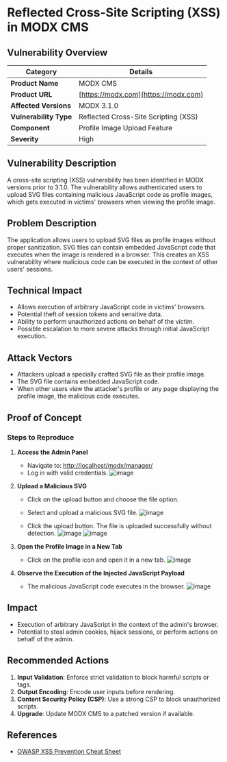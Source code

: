 # Reflected Cross-Site Scripting (XSS) in MODX CMS

## Vulnerability Overview

| **Category**         | **Details**                              |
|-----------------------|------------------------------------------|
| **Product Name**      | MODX CMS                                 |
| **Product URL**       | [https://modx.com](https://modx.com)     |
| **Affected Versions** | MODX 3.1.0                               |
| **Vulnerability Type**| Reflected Cross-Site Scripting (XSS)     |
| **Component**         | Profile Image Upload Feature             |
| **Severity**          | High                                     |

## Vulnerability Description

A cross-site scripting (XSS) vulnerability has been identified in MODX versions prior to 3.1.0. The vulnerability allows authenticated users to upload SVG files containing malicious JavaScript code as profile images, which gets executed in victims' browsers when viewing the profile image.

## Problem Description

The application allows users to upload SVG files as profile images without proper sanitization. SVG files can contain embedded JavaScript code that executes when the image is rendered in a browser. This creates an XSS vulnerability where malicious code can be executed in the context of other users' sessions.

## Technical Impact

- Allows execution of arbitrary JavaScript code in victims' browsers.
- Potential theft of session tokens and sensitive data.
- Ability to perform unauthorized actions on behalf of the victim.
- Possible escalation to more severe attacks through initial JavaScript execution.

## Attack Vectors

- Attackers upload a specially crafted SVG file as their profile image.
- The SVG file contains embedded JavaScript code.
- When other users view the attacker's profile or any page displaying the profile image, the malicious code executes.

## Proof of Concept

### Steps to Reproduce

1. **Access the Admin Panel**
   - Navigate to: [http://localhost/modx/manager/](http://localhost/modx/manager/)
   - Log in with valid credentials.
   ![image](https://github.com/user-attachments/assets/d433e893-934c-4d26-a89f-016c13b96cdf)

2. **Upload a Malicious SVG**
   - Click on the upload button and choose the file option.
   - Select and upload a malicious SVG file.
   ![image](https://github.com/user-attachments/assets/4866b07c-0162-4d2e-8b72-965bb546789b)

   - Click the upload button. The file is uploaded successfully without detection.
   ![image](https://github.com/user-attachments/assets/8ecb40db-9b30-422e-b4ab-cf7d3f3d59ad)
   ![image](https://github.com/user-attachments/assets/55b95fd2-a897-4cef-ac83-9a73edbf2167)

3. **Open the Profile Image in a New Tab**
   - Click on the profile icon and open it in a new tab.
   ![image](https://github.com/user-attachments/assets/339d8f3b-4804-443c-9fd2-476770c97af0)

4. **Observe the Execution of the Injected JavaScript Payload**
   - The malicious JavaScript code executes in the browser.
   ![image](https://github.com/user-attachments/assets/a16cee66-80ce-4ce1-a8cc-bd0fb1dc0d34)

## Impact

- Execution of arbitrary JavaScript in the context of the admin's browser.
- Potential to steal admin cookies, hijack sessions, or perform actions on behalf of the admin.

## Recommended Actions

1. **Input Validation**: Enforce strict validation to block harmful scripts or tags.
2. **Output Encoding**: Encode user inputs before rendering.
3. **Content Security Policy (CSP)**: Use a strong CSP to block unauthorized scripts.
4. **Upgrade**: Update MODX CMS to a patched version if available.

## References

- [OWASP XSS Prevention Cheat Sheet](https://owasp.org)
